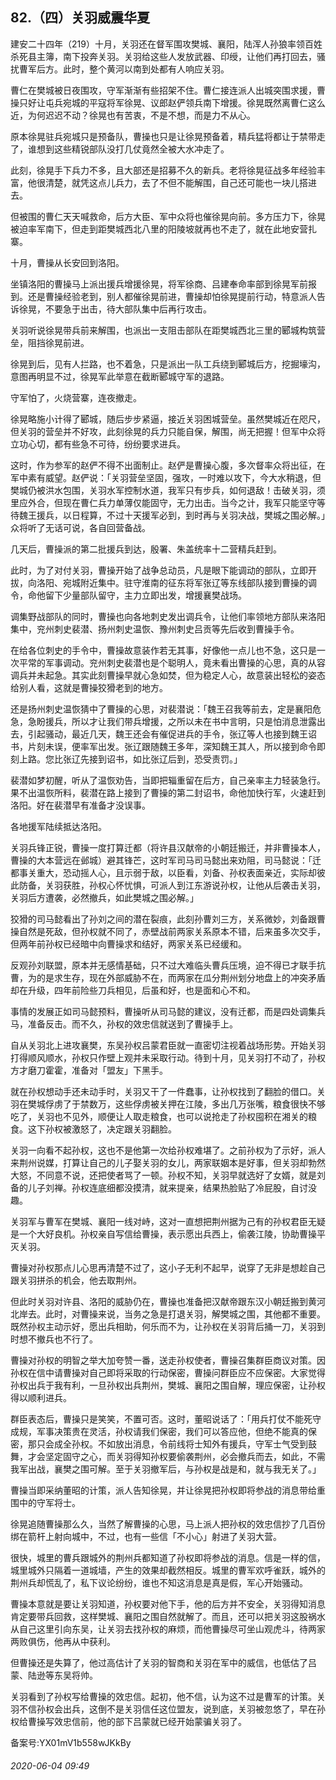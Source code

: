 ## 82.（四）关羽威震华夏
建安二十四年（219）十月，关羽还在督军围攻樊城、襄阳，陆浑人孙狼率领百姓杀死县主簿，南下投奔关羽。关羽给这些人发放武器、印绶，让他们再打回去，骚扰曹军后方。此时，整个黄河以南到处都有人响应关羽。



曹仁在樊城被日夜围攻，守军渐渐有些招架不住。曹仁接连派人出城突围求援，曹操只好让屯兵宛城的平寇将军徐晃、议郎赵俨领兵南下增援。徐晃既然离曹仁这么近，为何迟迟不动？徐晃也有苦衷，不是不想，而是力不从心。



原本徐晃驻兵宛城只是预备队，曹操也只是让徐晃预备着，精兵猛将都让于禁带走了，谁想到这些精锐部队没打几仗竟然全被大水冲走了。



此刻，徐晃手下兵力不多，且大部还是招募不久的新兵。老将徐晃征战多年经验丰富，他很清楚，就凭这点儿兵力，去了不但不能解围，自己还可能也一块儿搭进去。



但被围的曹仁天天喊救命，后方大臣、军中众将也催徐晃向前。多方压力下，徐晃被迫率军南下，但走到距樊城西北八里的阳陵坡就再也不走了，就在此地安营扎寨。



十月，曹操从长安回到洛阳。



坐镇洛阳的曹操马上派出援兵增援徐晃，将军徐商、吕建奉命率部到徐晃军前报到。还是曹操经验老到，别人都催徐晃前进，曹操却怕徐晃提前行动，特意派人告诉徐晃，不要急于出击，待大部队集中后再行攻击。



关羽听说徐晃带兵前来解围，也派出一支阻击部队在距樊城西北三里的郾城构筑营垒，阻挡徐晃前进。



徐晃到后，见有人拦路，也不着急，只是派出一队工兵绕到郾城后方，挖掘壕沟，意图再明显不过，徐晃军此举意在截断郾城守军的退路。



守军怕了，火烧营寨，连夜撤走。



徐晃略施小计得了郾城，随后步步紧逼，接近关羽困城营垒。虽然樊城近在咫尺，但关羽的营垒并不好攻，此刻徐晃的兵力只能自保，解围，尚无把握！但军中众将立功心切，都有些急不可待，纷纷要求进兵。



这时，作为参军的赵俨不得不出面制止。赵俨是曹操心腹，多次督率众将出征，在军中素有威望。赵俨说：「关羽营垒坚固，强攻，一时难以攻下，今大水稍退，但樊城仍被洪水包围，关羽水军控制水道，我军只有步兵，如何退敌！击破关羽，须里应外合，但现在曹仁兵力单薄仅能固守，无力出击。当今之计，我军只能坚守等待魏王援兵，以日程算，不过十天援军必到，到时再与关羽决战，樊城之围必解。」众将听了无话可说，各自回营备战。



几天后，曹操派的第二批援兵到达，殷署、朱盖统率十二营精兵赶到。



此时，为了对付关羽，曹操开始了战争总动员，凡是眼下能调动的部队，立即开拔，向洛阳、宛城附近集中。驻守淮南的征东将军张辽等东线部队接到曹操的调令，命他留下少量部队留守，主力立即出发，增援襄樊战场。



调集野战部队的同时，曹操也向各地刺史发出调兵令，让他们率领地方部队来洛阳集中，兖州刺史裴潜、扬州刺史温恢、豫州刺史吕贡等先后收到曹操手令。



在给各位刺史的手令中，曹操故意装作若无其事，好像他一点儿也不急，这只是一次平常的军事调动。兖州刺史裴潜也是个聪明人，竟未看出曹操的心思，真的从容调兵并未起急。其实此刻曹操早就心急如焚，但为稳定人心，故意装出轻松的姿态给别人看，这就是曹操狡猾老到的地方。



还是扬州刺史温恢猜中了曹操的心思，对裴潜说：「魏王召我等前去，定是襄阳危急，急盼援兵，所以才让我们带兵增援，之所以未在书中言明，只是怕消息泄露出去，引起骚动，最近几天，魏王还会有催促进兵的手令，张辽等人也接到魏王诏书，片刻未误，便率军出发。张辽跟随魏王多年，深知魏王其人，所以接到命令即刻上路。您比张辽先接到诏书，如比张辽后到，恐受责罚。」



裴潜如梦初醒，听从了温恢劝告，当即把辎重留在后方，自己亲率主力轻装急行。果不出温恢所料，裴潜在路上接到了曹操的第二封诏书，命他加快行军，火速赶到洛阳。好在裴潜早有准备才没误事。



各地援军陆续抵达洛阳。



关羽兵锋正锐，曹操一度打算迁都（将许县汉献帝的小朝廷搬迁，并非曹操本人，曹操的大本营远在邺城）避其锋芒，这时军司马司马懿出来劝阻，司马懿说：「迁都事关重大，恐动摇人心，且示弱于敌，以臣看，刘备、孙权表面亲近，实际却彼此防备，关羽获胜，孙权心怀忧惧，可派人到江东游说孙权，让他从后袭击关羽，关羽后方遭袭，必然撤兵，如此樊城之围必解。」



狡猾的司马懿看出了孙刘之间的潜在裂痕，此刻孙曹刘三方，关系微妙，刘备跟曹操自然是死敌，但孙权就不同了，赤壁战前两家关系原本不错，后来虽多次交手，但两年前孙权已经暗中向曹操求和结好，两家关系已经缓和。



反观孙刘联盟，原本并无感情基础，只不过大难临头曹兵压境，迫不得已才联手抗曹，为的是求生存，现在外部威胁不在，而两家在瓜分荆州划分地盘上的冲突矛盾却在升级，四年前险些刀兵相见，后虽和好，也是面和心不和。



事情的发展正如司马懿预料，曹操听从司马懿的建议，没有迁都，而是四处调集兵马，准备反击。而不久，孙权的效忠信就送到了曹操手上。



自从关羽北上进攻襄樊，东吴孙权吕蒙君臣就一直密切注视着战场形势。开始关羽打得顺风顺水，孙权只作壁上观并未采取行动。待到十月，见关羽打不动了，孙权方才磨刀霍霍，准备对「盟友」下黑手。



就在孙权想动手还未动手时，关羽又干了一件蠢事，让孙权找到了翻脸的借口。关羽在樊城俘虏了于禁数万，这些俘虏被关押在江陵，多出几万张嘴，粮食很快不够吃了，关羽也不见外，顺便让人取走粮食，也可以说抢走了孙权囤积在湘关的粮食。这下孙权被激怒了，决定跟关羽翻脸。



关羽一向看不起孙权，这也不是他第一次给孙权难堪了。之前孙权为了示好，派人来荆州说媒，打算让自己的儿子娶关羽的女儿，两家联姻本是好事，但关羽却勃然大怒，不同意不说，还把使者骂了一顿。孙权不知，关羽早就选好了女婿，就是刘备的儿子刘禅。孙权连底细都没摸清，就来提亲，结果热脸贴了冷屁股，自讨没趣。



关羽军与曹军在樊城、襄阳一线对峙，这对一直想把荆州据为己有的孙权君臣无疑是一个大好良机。孙权亲自写信给曹操，表示愿出兵西上，偷袭江陵，协助曹操平灭关羽。



曹操对孙权那点儿心思再清楚不过了，这小子无利不起早，说穿了无非是想趁自己跟关羽拼杀的机会，他去取荆州。



但此时关羽对许县、洛阳的威胁仍在，曹操也准备把汉献帝跟东汉小朝廷搬到黄河北岸去。此时，对曹操来说，当务之急是打退关羽，解樊城之围，其他都不重要。既然孙权主动示好，愿出兵相助，何乐而不为，让孙权在关羽背后捅一刀，关羽到时想不撤兵也不行了。



曹操对孙权的明智之举大加夸赞一番，送走孙权使者，曹操召集群臣商议对策。因孙权在信中请曹操对自己即将采取的行动保密，曹操问群臣应不应保密。大家觉得孙权出兵于我有利，一旦孙权出兵荆州，樊城、襄阳之围自解，理应保密，让孙权得以顺利进兵。



群臣表态后，曹操只是笑笑，不置可否。这时，董昭说话了：「用兵打仗不能死守成规，军事决策贵在灵活，孙权请我们保密，我们可以答应他，但绝不能真的保密，那只会成全孙权。不如放出消息，令前线将士知外有援兵，守军士气受到鼓舞，才会坚定固守之心，而关羽得知孙权要偷袭荆州，必会撤兵而去，如此，不需我军出战，襄樊之围可解。至于关羽撤军后，与孙权是战是和，就与我无关了。」



曹操当即采纳董昭的计策，派人告知徐晃，并让徐晃把孙权即将参战的消息带给重围中的守军将士。



徐晃追随曹操那么久，当然了解曹操的心思，马上派人把孙权的效忠信抄了几百份绑在箭杆上射向城中，不过，也有一些信「不小心」射进了关羽大营。



很快，城里的曹兵跟城外的荆州兵都知道了孙权即将参战的消息。信是一样的信，城里城外只隔着一道城墙，产生的效果却截然相反。城里的曹军欢呼雀跃，城外的荆州兵却慌乱了，私下议论纷纷，谁也不知这消息是真是假，军心开始骚动。



曹操本意就是要让关羽知道，孙权要对他下手，他的后方并不安全，关羽得知消息肯定要带兵回救，这样樊城、襄阳之围自然就解了。而且，还可以把关羽这股祸水从自己这里引向东吴，让关羽去找孙权的麻烦，而他曹操尽可坐山观虎斗，待两家两败俱伤，他再从中获利。



但曹操还是失算了，他过高估计了关羽的智商和关羽在军中的威信，也低估了吕蒙、陆逊等东吴将帅。



关羽看到了孙权写给曹操的效忠信。起初，他不信，认为这不过是曹军的计策。关羽不信孙权会出兵，这倒不是关羽信任这位盟友，说到底，关羽被忽悠了，早在孙权给曹操写效忠信前，他的部下吕蒙就已经开始蒙骗关羽了。



备案号:YX01mV1b558wJKkBy


###### 2020-06-04 09:49
